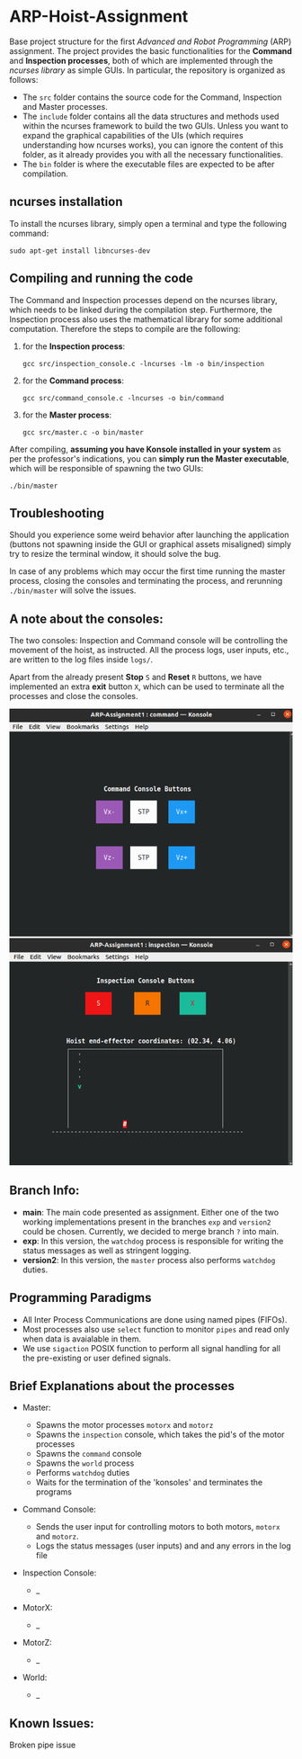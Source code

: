 # ARP-Hoist-Assignment
Base project structure for the first *Advanced and Robot Programming* (ARP) assignment.
The project provides the basic functionalities for the **Command** and **Inspection processes**, both of which are implemented through the *ncurses library* as simple GUIs. In particular, the repository is organized as follows:
- The `src` folder contains the source code for the Command, Inspection and Master processes.
- The `include` folder contains all the data structures and methods used within the ncurses framework to build the two GUIs. Unless you want to expand the graphical capabilities of the UIs (which requires understanding how ncurses works), you can ignore the content of this folder, as it already provides you with all the necessary functionalities.
- The `bin` folder is where the executable files are expected to be after compilation.

## ncurses installation
To install the ncurses library, simply open a terminal and type the following command:
```console
sudo apt-get install libncurses-dev
```

## Compiling and running the code
The Command and Inspection processes depend on the ncurses library, which needs to be linked during the compilation step. Furthermore, the Inspection process also uses the mathematical library for some additional computation. Therefore the steps to compile are the following:
1. for the **Inspection process**:
	```console
	gcc src/inspection_console.c -lncurses -lm -o bin/inspection
	```
2. for the **Command process**:
	```console
	gcc src/command_console.c -lncurses -o bin/command
	```
3. for the **Master process**:
	```console
	gcc src/master.c -o bin/master
	```

After compiling, **assuming you have Konsole installed in your system** as per the professor's indications, you can **simply run the Master executable**, which will be responsible of spawning the two GUIs:
```console
./bin/master
```

## Troubleshooting

Should you experience some weird behavior after launching the application (buttons not spawning inside the GUI or graphical assets misaligned) simply try to resize the terminal window, it should solve the bug.

In case of any problems which may occur the first time running the master process, closing the consoles and terminating the process, and rerunning `./bin/master` will solve the issues.

## A note about the consoles:

The two consoles: Inspection and Command console will be controlling the movement of the hoist, as instructed. All the process logs, user inputs, etc., are written to the log files inside `logs/`. 

Apart from the already present **Stop** `S` and **Reset** `R` buttons, we have implemented an extra **exit** button `X`, which can be used to terminate all the processes and close the consoles.

![Command Console](images/command_console.png)
![Inspection Console](images/inspection_console.png)

## Branch Info:

- **main**: The main code presented as assignment. Either one of the two working implementations present in the branches `exp` and `version2` could be chosen. Currently, we decided to merge branch `?` into main.
- **exp**: In this version, the `watchdog` process is responsible for writing the status messages as well as stringent logging.
- **version2**: In this version, the `master` process also performs `watchdog` duties.


## Programming Paradigms

- All Inter Process Communications are done using named pipes (FIFOs).
- Most processes also use `select` function to monitor `pipes` and read only when data is avaialable in them.
- We use `sigaction` POSIX function to perform all signal handling for all the pre-existing or user defined signals.


## Brief Explanations about the processes

- Master: 
	- Spawns the motor processes `motorx` and `motorz`
	- Spawns the `inspection` console, which takes the pid's of the motor processes
	- Spawns the `command` console
	- Spawns the `world` process
	- Performs `watchdog` duties
	- Waits for the termination of the 'konsoles' and terminates the programs

- Command Console:
	- Sends the user input for controlling motors to both motors, `motorx` and `motorz`.
	- Logs the status messages (user inputs) and and any errors in the log file

- Inspection Console:
	- _

- MotorX:
	- _

- MotorZ:
	- _

- World:
	- _


## Known Issues:
Broken pipe issue
